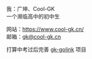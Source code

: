 我：广坤、Cool-GK<br>
一个濒临高中的初中生

网站：https://www.cool-gk.cn/<br>
邮箱：gk@cool-gk.cn

打算中考过后完善 [gk-golink](https://github.com/Liang457/gk-golink) 项目
